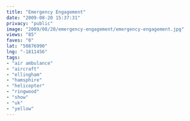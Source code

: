 ```yaml
---
title: "Emergency Engagement"
date: "2009-08-20 15:37:31"
privacy: "public"
image: "2009/08/20/emergency-engagement/emergency-engagement.jpg"
views: "85"
faves: "0"
lat: "50876990"
lng: "-1811456"
tags:
- "air ambulance"
- "aircraft"
- "ellingham"
- "hamsphire"
- "helicopter"
- "ringwood"
- "show"
- "uk"
- "yellow"
---
```

<a href="/photos/2009/08/20/emergency-engagement" rel="nofollow"></a>
